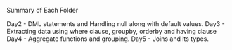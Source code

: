 Summary of Each Folder

Day2 - DML statements and Handling null along with default values.
Day3 - Extracting data using where clause, groupby, orderby and having clause
Day4 - Aggregate functions and grouping. 
Day5 - Joins and its types.
